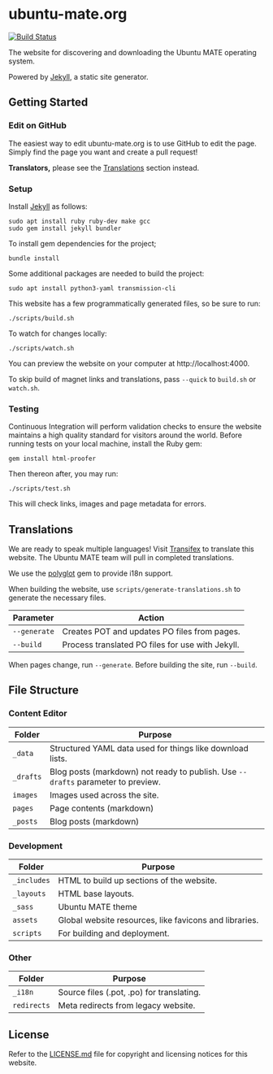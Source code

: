 # ubuntu-mate.org

[![Build Status](https://travis-ci.org/ubuntu-mate/ubuntu-mate.org.svg?branch=master)](https://travis-ci.org/ubuntu-mate/ubuntu-mate.org)

The website for discovering and downloading the Ubuntu MATE operating system.

Powered by [Jekyll](https://jekyllrb.com/), a static site generator.


## Getting Started

### Edit on GitHub

The easiest way to edit ubuntu-mate.org is to use GitHub to edit the page.
Simply find the page you want and create a pull request!

**Translators,** please see the [Translations](#Translations) section instead.

### Setup

Install [Jekyll](https://jekyllrb.com) as follows:

    sudo apt install ruby ruby-dev make gcc
    sudo gem install jekyll bundler

To install gem dependencies for the project;

    bundle install

Some additional packages are needed to build the project:

    sudo apt install python3-yaml transmission-cli

This website has a few programmatically generated files, so be sure to run:

    ./scripts/build.sh

To watch for changes locally:

    ./scripts/watch.sh

You can preview the website on your computer at http://localhost:4000.

To skip build of magnet links and translations, pass `--quick` to `build.sh` or `watch.sh`.


### Testing

Continuous Integration will perform validation checks to ensure the website
maintains a high quality standard for visitors around the world. Before running
tests on your local machine, install the Ruby gem:

    gem install html-proofer

Then thereon after, you may run:

    ./scripts/test.sh

This will check links, images and page metadata for errors.


## Translations

We are ready to speak multiple languages! Visit
[Transifex](https://www.transifex.com/ubuntu-mate/ubuntu-mate.org/)
to translate this website. The Ubuntu MATE team will pull in completed translations.

We use the [polyglot](https://github.com/untra/polyglot) gem to provide i18n support.

When building the website, use `scripts/generate-translations.sh` to generate
the necessary files.

| Parameter             | Action                                            |
|-----------------------|---------------------------------------------------|
| `--generate`          | Creates POT and updates PO files from pages.
| `--build`             | Process translated PO files for use with Jekyll.

When pages change, run `--generate`. Before building the site, run `--build`.


## File Structure

### Content Editor

| Folder            | Purpose
|-------------------|-------------------------------------------------------|
| `_data`           | Structured YAML data used for things like download lists.
| `_drafts`         | Blog posts (markdown) not ready to publish. Use `--drafts` parameter to preview.
| `images`          | Images used across the site.
| `pages`           | Page contents (markdown)
| `_posts`          | Blog posts (markdown)

### Development

| Folder            | Purpose
|-------------------|-------------------------------------------------------|
| `_includes`       | HTML to build up sections of the website.
| `_layouts`        | HTML base layouts.
| `_sass`           | Ubuntu MATE theme
| `assets`          | Global website resources, like favicons and libraries.
| `scripts`         | For building and deployment.

### Other

| Folder            | Purpose
|-------------------|------------------------------------------------------|
| `_i18n`           | Source files (.pot, .po) for translating.
| `redirects`       | Meta redirects from legacy website.


## License

Refer to the [LICENSE.md](LICENSE.md) file for copyright and licensing notices
for this website.
